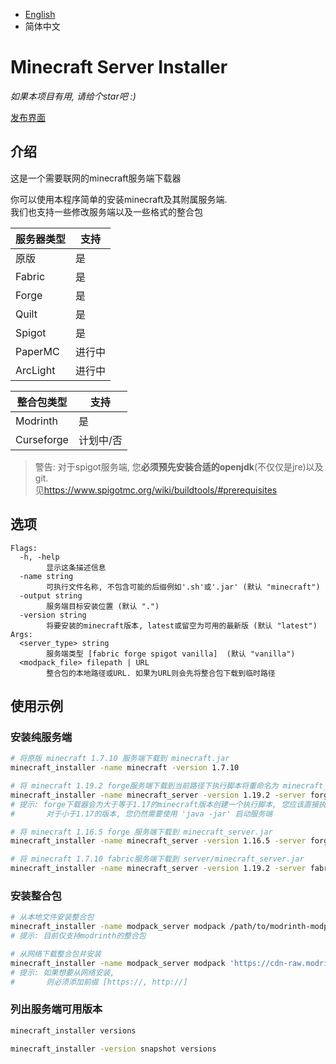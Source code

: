 
- [English](./README.MD)
- 简体中文

# Minecraft Server Installer

*如果本项目有用, 请给个star吧 :)*

[发布界面](https://github.com/kmcsr/server-installer/releases/)

## 介绍

这是一个需要联网的minecraft服务端下载器

你可以使用本程序简单的安装minecraft及其附属服务端.  
我们也支持一些修改服务端以及一些格式的整合包

| 服务器类型    | 支持  |
|-------------|-------|
| 原版         | 是    |
| Fabric      | 是    |
| Forge       | 是    |
| Quilt       | 是    |
| Spigot      | 是    |
| PaperMC     | 进行中 |
| ArcLight    | 进行中 |

| 整合包类型     | 支持     |
|--------------|----------|
| Modrinth     | 是       |
| Curseforge   | 计划中/否 |

> 警告: 对于spigot服务端, 您**必须预先安装合适的openjdk**(不仅仅是jre)以及git.  
>       见<https://www.spigotmc.org/wiki/buildtools/#prerequisites>

## 选项

```
Flags:
  -h, -help
        显示这条描述信息
  -name string
        可执行文件名称, 不包含可能的后缀例如'.sh'或'.jar' (默认 "minecraft")
  -output string
        服务端目标安装位置 (默认 ".")
  -version string
        将要安装的minecraft版本, latest或留空为可用的最新版 (默认 "latest")
Args:
  <server_type> string
        服务端类型 [fabric forge spigot vanilla]  (默认 "vanilla")
  <modpack_file> filepath | URL
        整合包的本地路径或URL. 如果为URL则会先将整合包下载到临时路径
```

## 使用示例

### 安装纯服务端

```sh
# 将原版 minecraft 1.7.10 服务端下载到 minecraft.jar
minecraft_installer -name minecraft -version 1.7.10
```

```sh
# 将 minecraft 1.19.2 forge服务端下载到当前路径下执行脚本将重命名为 minecraft_server.sh 及 windows下的minecraft_server.bat
minecraft_installer -name minecraft_server -version 1.19.2 -server forge
# 提示: forge下载器会为大于等于1.17的minecraft版本创建一个执行脚本, 您应该直接执行该脚本以启动服务端
#       对于小于1.17的版本, 您仍然需要使用 'java -jar' 启动服务端

# 将 minecraft 1.16.5 forge 服务端下载到 minecraft_server.jar
minecraft_installer -name minecraft_server -version 1.16.5 -server forge
```

```sh
# 将 minecraft 1.7.10 fabric服务端下载到 server/minecraft_server.jar
minecraft_installer -name minecraft_server -version 1.19.2 -server fabric -path server
```

### 安装整合包

```sh
# 从本地文件安装整合包
minecraft_installer -name modpack_server modpack /path/to/modrinth-modpack.mrpack
# 提示: 目前仅支持modrinth的整合包
```

```sh
# 从网络下载整合包并安装
minecraft_installer -name modpack_server modpack 'https://cdn-raw.modrinth.com/data/sl6XzkCP/versions/i4agaPF2/Automation%20v3.3.mrpack'
# 提示: 如果想要从网络安装,
#       则必须添加前缀 [https://, http://]
```

### 列出服务端可用版本

```sh
minecraft_installer versions
```

```sh
minecraft_installer -version snapshot versions
```
